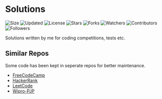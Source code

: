 # Solutions

![Size](https://img.shields.io/github/repo-size/2kabhishek/Solutions?style=plastic&color=green&label=Size)
![Updated](https://img.shields.io/github/last-commit/2kabhishek/Solutions?style=plastic&color=red&label=Updated)
![License](https://img.shields.io/github/license/2kabhishek/Solutions?style=plastic&color=lightgrey&label=License)
![Stars](https://img.shields.io/github/stars/2kabhishek/Solutions?style=plastic&color=ffd500&label=Stars)
![Forks](https://img.shields.io/github/forks/2kabhishek/Solutions?style=plastic&color=brightgreen&label=Forks)
![Watchers](https://img.shields.io/github/watchers/2kabhishek/Solutions?style=plastic&color=orange&label=Watchers)
![Contributors](https://img.shields.io/github/contributors/2kabhishek/Solutions?style=plastic&color=ff69b4&label=Contributors)
![Followers](https://img.shields.io/github/followers/2kabhishek?style=plastic&color=blue&label=Followers)

Solutions written by me for coding competitions, tests etc.

## Similar Repos

Some code has been kept in seperate repos for better maintenance.

- [FreeCodeCamp](https://github.com/2kabhishek/FreeCodeCamp)
- [HackerRank](https://github.com/2kabhishek/HackerRank)
- [LeetCode](https://github.com/2kabhishek/LeetCode)
- [Wipro-PJP](https://github.com/2kabhishek/Wipro-PJP)

